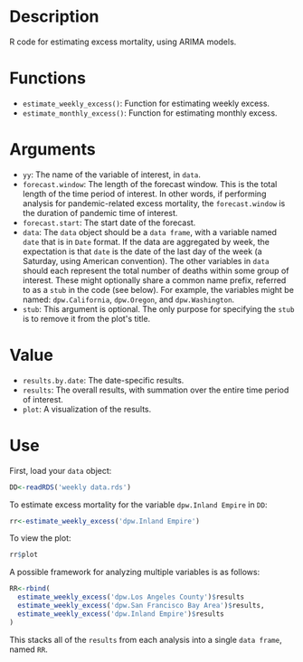 # Description

R code for estimating excess mortality, using ARIMA models. 

# Functions

- `estimate_weekly_excess()`: Function for estimating weekly excess.
- `estimate_monthly_excess()`: Function for estimating monthly excess.

# Arguments

- `yy`: The name of the variable of interest, in `data`.
- `forecast.window`: The length of the forecast window. This is the total length of the time period of interest. In other words, if performing analysis for pandemic-related excess mortality, the `forecast.window` is the duration of pandemic time of interest.
- `forecast.start`: The start date of the forecast.
- `data`: The `data` object should be a `data frame`, with a variable named `date` that is in `Date` format. If the data are aggregated by week, the expectation is that `date` is the date of the last day of the week (a Saturday, using American convention). The other variables in `data` should each represent the total number of deaths within some group of interest. These might optionally share a common name prefix, referred to as a `stub` in the code (see below). For example, the variables might be named: `dpw.California`, `dpw.Oregon`, and `dpw.Washington`.
- `stub`: This argument is optional. The only purpose for specifying the `stub` is to remove it from the plot's title.

# Value

- `results.by.date`: The date-specific results.
- `results`: The overall results, with summation over the entire time period of interest.
- `plot`: A visualization of the results.

# Use

First, load your `data` object:

```r
DD<-readRDS('weekly data.rds')
```

To estimate excess mortality for the variable `dpw.Inland Empire` in `DD`:

```r
rr<-estimate_weekly_excess('dpw.Inland Empire')
```

To view the plot:

```r
rr$plot
```

A possible framework for analyzing multiple variables is as follows:

```r
RR<-rbind(
  estimate_weekly_excess('dpw.Los Angeles County')$results
  estimate_weekly_excess('dpw.San Francisco Bay Area')$results,
  estimate_weekly_excess('dpw.Inland Empire')$results
)
```

This stacks all of the `results` from each analysis into a single `data frame`, named `RR`.